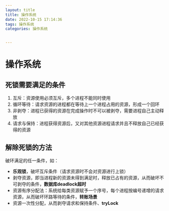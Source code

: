 ```yaml
---
layout: title
title: 操作系统
date: 2022-10-15 17:14:36
tags: 操作系统
categories: 操作系统


---
```


# 操作系统

<!-- more -->

## 死锁需要满足的条件

1. 互斥：资源使用必须互斥，多个进程不能同时使用
2. 循环等待：请求资源的进程都在等待上一个进程占用的资源，形成一个回环
3. 非剥夺：进程已获得的资源在完成操作时不可以被剥夺，需要进程自己主动释放
4. 请求与保持：进程获得资源后，又对其他资源进程请求并且不释放自己已经获得的资源

## 解除死锁的方法

破环满足的任一条件，如：

- **乐观锁**，破坏互斥条件（请求资源时不会对资源进行上锁）
- 剥夺资源，即当进程新的资源未得到满足时，释放已占有的资源，从而破坏不可剥夺的条件，**数据库deadlock超时**
- 资源有序分配法：系统给每类资源赋予一个序号，每个进程按编号递增的请求资源，从而破坏环路等待的条件，**转账场景**
- 资源一次性分配，从而剥夺请求和保持条件、**tryLock**